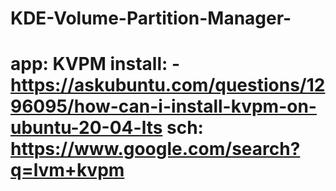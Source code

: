 # KDE-Volume-Partition-Manager-
# app: KVPM  install: - https://askubuntu.com/questions/1296095/how-can-i-install-kvpm-on-ubuntu-20-04-lts sch: https://www.google.com/search?q=lvm+kvpm
